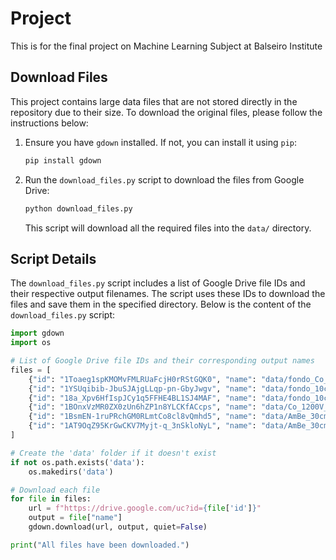 # Project

This is for the final project on Machine Learning Subject at Balseiro Institute

## Download Files

This project contains large data files that are not stored directly in the repository due to their size. To download the original files, please follow the instructions below:

1. Ensure you have `gdown` installed. If not, you can install it using `pip`:

    ```sh
    pip install gdown
    ```

2. Run the `download_files.py` script to download the files from Google Drive:

    ```sh
    python download_files.py
    ```

   This script will download all the required files into the `data/` directory.

## Script Details

The `download_files.py` script includes a list of Google Drive file IDs and their respective output filenames. The script uses these IDs to download the files and save them in the specified directory. Below is the content of the `download_files.py` script:

```python
import gdown
import os

# List of Google Drive file IDs and their corresponding output names
files = [
    {"id": "1Toaeg1spKMOMvFMLRUaFcjH0rRStGQK0", "name": "data/fondo_Co_1200V_170t1_5min.dat"},
    {"id": "1YSUqibib-JbuSJAjgLLqp-pn-GbyJwgv", "name": "data/fondo_10cm_plomo_1200V_170t1_5min.dat"},
    {"id": "18a_Xpv6HfIspJCy1q5FFHE4BL1SJ4MAF", "name": "data/fondo_10cm_noplomo_1200V_170t1_5min.dat"},
    {"id": "1BOnxVzMR0ZX0zUn6hZP1n8YLCKfACcps", "name": "data/Co_1200V_170t1_5min.dat"},
    {"id": "1BsmEN-1ruPRchGM0RLmtCo8cl8vQmhd5", "name": "data/AmBe_30cm_10cm_plomo_1200V_650t1_5min.dat"},
    {"id": "1AT9OqZ95KrGwCKV7Myjt-q_3nSkloNyL", "name": "data/AmBe_30cm_10cm_noplomo_1200V_650t1_5min.dat"},
]

# Create the 'data' folder if it doesn't exist
if not os.path.exists('data'):
    os.makedirs('data')

# Download each file
for file in files:
    url = f"https://drive.google.com/uc?id={file['id']}"
    output = file["name"]
    gdown.download(url, output, quiet=False)

print("All files have been downloaded.")



